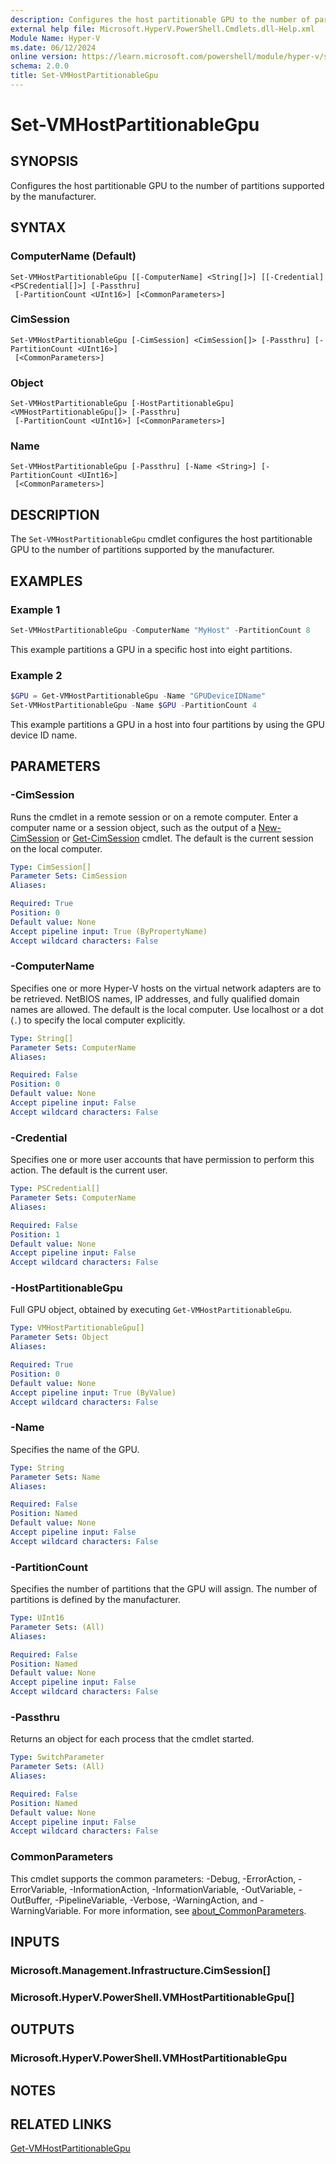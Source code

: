 ```yaml
---
description: Configures the host partitionable GPU to the number of partitions supported by the manufacturer.
external help file: Microsoft.HyperV.PowerShell.Cmdlets.dll-Help.xml
Module Name: Hyper-V
ms.date: 06/12/2024
online version: https://learn.microsoft.com/powershell/module/hyper-v/set-vmhostpartitionablegpu?view=windowsserver2025-ps&wt.mc_id=ps-gethelp
schema: 2.0.0
title: Set-VMHostPartitionableGpu
---
```


# Set-VMHostPartitionableGpu

## SYNOPSIS
Configures the host partitionable GPU to the number of partitions supported by the manufacturer.

## SYNTAX

### ComputerName (Default)

```
Set-VMHostPartitionableGpu [[-ComputerName] <String[]>] [[-Credential] <PSCredential[]>] [-Passthru]
 [-PartitionCount <UInt16>] [<CommonParameters>]
```

### CimSession

```
Set-VMHostPartitionableGpu [-CimSession] <CimSession[]> [-Passthru] [-PartitionCount <UInt16>]
 [<CommonParameters>]
```

### Object

```
Set-VMHostPartitionableGpu [-HostPartitionableGpu] <VMHostPartitionableGpu[]> [-Passthru]
 [-PartitionCount <UInt16>] [<CommonParameters>]
```

### Name

```
Set-VMHostPartitionableGpu [-Passthru] [-Name <String>] [-PartitionCount <UInt16>]
 [<CommonParameters>]
```

## DESCRIPTION

The `Set-VMHostPartitionableGpu` cmdlet configures the host partitionable GPU to the number of
partitions supported by the manufacturer.

## EXAMPLES

### Example 1

```powershell
Set-VMHostPartitionableGpu -ComputerName "MyHost" -PartitionCount 8
```

This example partitions a GPU in a specific host into eight partitions.

### Example 2

```powershell
$GPU = Get-VMHostPartitionableGpu -Name "GPUDeviceIDName"
Set-VMHostPartitionableGpu -Name $GPU -PartitionCount 4
```

This example partitions a GPU in a host into four partitions by using the GPU device ID name.

## PARAMETERS

### -CimSession

Runs the cmdlet in a remote session or on a remote computer. Enter a computer name or a session
object, such as the output of a [New-CimSession](/powershell/module/cimcmdlets/new-cimsession)
or [Get-CimSession](/powershell/module/cimcmdlets/get-cimsession) cmdlet. The default is the
current session on the local computer.

```yaml
Type: CimSession[]
Parameter Sets: CimSession
Aliases:

Required: True
Position: 0
Default value: None
Accept pipeline input: True (ByPropertyName)
Accept wildcard characters: False
```

### -ComputerName

Specifies one or more Hyper-V hosts on the virtual network adapters are to be retrieved. NetBIOS
names, IP addresses, and fully qualified domain names are allowed. The default is the local
computer. Use localhost or a dot (`.`) to specify the local computer explicitly.

```yaml
Type: String[]
Parameter Sets: ComputerName
Aliases:

Required: False
Position: 0
Default value: None
Accept pipeline input: False
Accept wildcard characters: False
```

### -Credential

Specifies one or more user accounts that have permission to perform this action. The default is the
current user.

```yaml
Type: PSCredential[]
Parameter Sets: ComputerName
Aliases:

Required: False
Position: 1
Default value: None
Accept pipeline input: False
Accept wildcard characters: False
```

### -HostPartitionableGpu

Full GPU object, obtained by executing `Get-VMHostPartitionableGpu`.

```yaml
Type: VMHostPartitionableGpu[]
Parameter Sets: Object
Aliases:

Required: True
Position: 0
Default value: None
Accept pipeline input: True (ByValue)
Accept wildcard characters: False
```

### -Name

Specifies the name of the GPU.

```yaml
Type: String
Parameter Sets: Name
Aliases:

Required: False
Position: Named
Default value: None
Accept pipeline input: False
Accept wildcard characters: False
```

### -PartitionCount

Specifies the number of partitions that the GPU will assign. The number of partitions is defined by
the manufacturer.

```yaml
Type: UInt16
Parameter Sets: (All)
Aliases:

Required: False
Position: Named
Default value: None
Accept pipeline input: False
Accept wildcard characters: False
```

### -Passthru

Returns an object for each process that the cmdlet started.

```yaml
Type: SwitchParameter
Parameter Sets: (All)
Aliases:

Required: False
Position: Named
Default value: None
Accept pipeline input: False
Accept wildcard characters: False
```

### CommonParameters

This cmdlet supports the common parameters: -Debug, -ErrorAction, -ErrorVariable,
-InformationAction, -InformationVariable, -OutVariable, -OutBuffer, -PipelineVariable, -Verbose,
-WarningAction, and -WarningVariable. For more information, see
[about_CommonParameters](/powershell/module/microsoft.powershell.core/about/about_commonparameters).

## INPUTS

### Microsoft.Management.Infrastructure.CimSession[]

### Microsoft.HyperV.PowerShell.VMHostPartitionableGpu[]

## OUTPUTS

### Microsoft.HyperV.PowerShell.VMHostPartitionableGpu

## NOTES

## RELATED LINKS

[Get-VMHostPartitionableGpu](get-vmhostpartitionablegpu.md)
